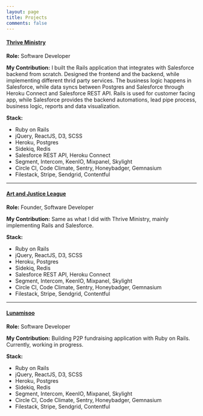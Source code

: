 ```yaml
---
layout: page
title: Projects
comments: false
---
```


#### <a href="https://thriveministry.org" target="_blank">Thrive Ministry</a>

**Role:** Software Developer

**My Contribution:** I built the Rails application that integrates with Salesforce
backend from scratch. Designed the frontend and the backend, while implementing
different thrid party services. The business logic happens in Salesforce, while
data syncs between Postgres and Salesforce through Heroku Connect and Salesforce
REST API. Rails is used for customer facing app, while Salesforce provides the
backend automations, lead pipe process, business logic, reports and data visualization.

**Stack:**
<ul>
  <li>Ruby on Rails</li>
  <li>jQuery, ReactJS, D3, SCSS</li>
  <li>Heroku, Postgres</li>
  <li>Sidekiq, Redis</li>
  <li>Salesforce REST API, Heroku Connect</li>
  <li>Segment, Intercom, KeenIO, Mixpanel, Skylight</li>
  <li>Circle CI, Code Climate, Sentry, Honeybadger, Gemnasium</li>
  <li>Filestack, Stripe, Sendgrid, Contentful</li>
</ul>

----

#### <a href="https://artandjustice.org" target="_blank">Art and Justice League</a>

**Role:** Founder, Software Developer

**My Contribution:** Same as what I did with Thrive Ministry, mainly
implementing Rails and Salesforce.

**Stack:**
<ul>
  <li>Ruby on Rails</li>
  <li>jQuery, ReactJS, D3, SCSS</li>
  <li>Heroku, Postgres</li>
  <li>Sidekiq, Redis</li>
  <li>Salesforce REST API, Heroku Connect</li>
  <li>Segment, Intercom, KeenIO, Mixpanel, Skylight</li>
  <li>Circle CI, Code Climate, Sentry, Honeybadger, Gemnasium</li>
  <li>Filestack, Stripe, Sendgrid, Contentful</li>
</ul>

----

#### <a href="http://lunamisoo.com" target="_blank">Lunamisoo</a>

**Role:** Software Developer

**My Contribution:** Building P2P fundraising application with Ruby on Rails.
Currently, working in progress.

**Stack:**
<ul>
  <li>Ruby on Rails</li>
  <li>jQuery, ReactJS, D3, SCSS</li>
  <li>Heroku, Postgres</li>
  <li>Sidekiq, Redis</li>
  <li>Segment, Intercom, KeenIO, Mixpanel, Skylight</li>
  <li>Circle CI, Code Climate, Sentry, Honeybadger, Gemnasium</li>
  <li>Filestack, Stripe, Sendgrid, Contentful</li>
</ul>
